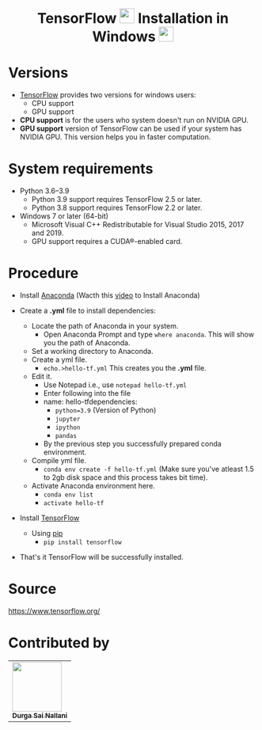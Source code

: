 <h1 align="center">TensorFlow <img src = "https://user-images.githubusercontent.com/85128689/129054838-59694bd7-cad5-4c76-82ca-b0641b814a56.png"height = "30px" width = "30px"/> Installation in Windows 
<img src =  "https://user-images.githubusercontent.com/85128689/129054168-bac83fba-bd5d-4788-b2dd-4b6b94f8b51a.png" height = "30px" width = "30px"/>
 </h1>
 
 # Versions
 - [TensorFlow](https://www.tensorflow.org/) provides two versions for windows users:
     - CPU support
     - GPU support
 - **CPU support** is for the users who system doesn't run on NVIDIA GPU.
 - **GPU support** version of TensorFlow can be used if your system has NVIDIA GPU. This version helps you in faster computation.
 
 # System requirements

- Python 3.6–3.9
    - Python 3.9 support requires TensorFlow 2.5 or later.
    - Python 3.8 support requires TensorFlow 2.2 or later.
- Windows 7 or later (64-bit)
    - Microsoft Visual C++ Redistributable for Visual Studio 2015, 2017 and 2019.
    - GPU support requires a CUDA®-enabled card.
 
 # Procedure
 - Install [Anaconda](https://www.anaconda.com/products/individual) (Wacth this [video](https://www.youtube.com/watch?v=Q-iC4VaW8ZA) to Install Anaconda)
 - Create a **.yml** file to install dependencies:
     - Locate the path of Anaconda in your system.
         - Open Anaconda Prompt and type `where anaconda`. This will show you the path of Anaconda.
     - Set a working directory to Anaconda.
     - Create a yml file.
         - `echo.>hello-tf.yml`  This creates you the **.yml** file.
     - Edit it.
         - Use Notepad i.e., use `notepad hello-tf.yml`
         - Enter following into the file
         - name: hello-tfdependencies:
             - `python=3.9` (Version of Python)
             - `jupyter`
             -  `ipython`
             -  `pandas` 
          - By the previous step you successfully prepared conda environment.  
     - Compile yml file.
         - `conda env create -f hello-tf.yml` (Make sure you've atleast 1.5 to 2gb disk space and this process takes bit time).
     - Activate Anaconda environment here.
         - `conda env list` 
         - `activate hello-tf`
- Install [TensorFlow](https://www.tensorflow.org/)
    - Using [pip](https://pypi.org/project/tensorflow/) 
        - `pip install tensorflow` 
        
- That's it TensorFlow will be successfully installed.
  
 # Source
 https://www.tensorflow.org/
 
 # Contributed by


<table>
    <tr>
     <td allign='centre'><a href = "https://github.com/DurgaSai-16"><img src = "https://user-images.githubusercontent.com/85128689/128643449-d2d1499b-71be-4ed0-9dfb-c5151ecc3e3a.png" height = "100px" width = "100px"/><br/><sub><b>Durga Sai Nallani</b></sub></a></td>

